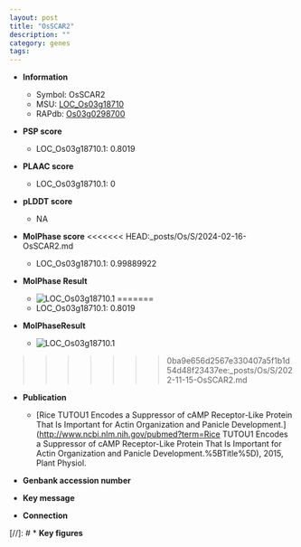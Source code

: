 ```yaml
---
layout: post
title: "OsSCAR2"
description: ""
category: genes
tags: 
---
```


* **Information**  
    + Symbol: OsSCAR2  
    + MSU: [LOC_Os03g18710](http://rice.plantbiology.msu.edu/cgi-bin/ORF_infopage.cgi?orf=LOC_Os03g18710)  
    + RAPdb: [Os03g0298700](http://rapdb.dna.affrc.go.jp/viewer/gbrowse_details/irgsp1?name=Os03g0298700)  

* **PSP score**  
    + LOC_Os03g18710.1: 0.8019 

* **PLAAC score**  
    + LOC_Os03g18710.1: 0 

* **pLDDT score**
    + NA


* **MolPhase score**
<<<<<<< HEAD:_posts/Os/S/2024-02-16-OsSCAR2.md
    + LOC_Os03g18710.1: 0.99889922

* **MolPhase Result**
    + ![LOC_Os03g18710.1](https://304243504.github.io/Pictures/LOC_Os03g/LOC_Os03g18710.1.png)
=======
    + LOC_Os03g18710.1: 0.8019

* **MolPhaseResult**
    + ![LOC_Os03g18710.1](https://ricepsp.github.io/pictures/LOC_Os03g/LOC_Os03g18710.1.png)
>>>>>>> 0ba9e656d2567e330407a5f1b1d54d48f23437ee:_posts/Os/S/2022-11-15-OsSCAR2.md

* **Publication**  
    + [Rice TUTOU1 Encodes a Suppressor of cAMP Receptor-Like Protein That Is Important for Actin Organization and Panicle Development.](http://www.ncbi.nlm.nih.gov/pubmed?term=Rice TUTOU1 Encodes a Suppressor of cAMP Receptor-Like Protein That Is Important for Actin Organization and Panicle Development.%5BTitle%5D), 2015, Plant Physiol.

* **Genbank accession number**  

* **Key message**  

* **Connection**  

[//]: # * **Key figures**  


